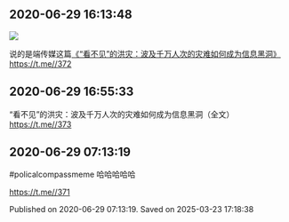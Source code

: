 
## 2020-06-29 16:13:48

![](assets/20250320_140008_540269.jpg) 

说的是端传媒这篇[《“看不见”的洪灾：波及千万人次的灾难如何成为信息黑洞》](https://theinitium.com/article/2020629-mainland-invisible-flood/)
https://t.me//372

## 2020-06-29 16:55:33



“看不见”的洪灾：波及千万人次的灾难如何成为信息黑洞（全文）
https://t.me//373

## 2020-06-29 07:13:19


#policalcompassmeme 哈哈哈哈哈

https://t.me//371

Published on 2020-06-29 07:13:19. Saved on 2025-03-23 17:18:38
